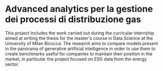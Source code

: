 # Advanced analytics per la gestione dei processi di distribuzione gas

This project includes the work carried out during the curricular internship aimed at writing the thesis for the master's course in Data Science at the University of Milan Bicocca. The research aims to compare models present in the panorama of generative artificial intelligence in order to use them to create benchmarks useful for companies to maintain their position in the market, in particular the project focused on ESG data from the energy sector.
